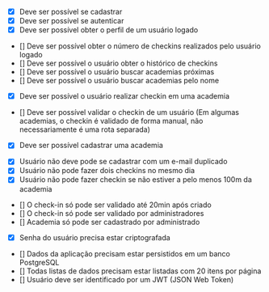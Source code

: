 
<!-- Projeto baseado no gympass-->
<!-- GYMPASS style app -->

<!-- Requisitos Funcionais -->
<!-- Funcionalidade em sí -->
- [X] Deve ser possível se cadastrar
- [X] Deve ser possível se autenticar
- [X] Deve ser possível obter o perfil de um usuário logado
- [] Deve ser possível obter o número de checkins realizados pelo usuário logado
- [] Deve ser possível o usuário obter o histórico de checkins
- [] Deve ser possível o usuário buscar academias próximas
- [] Deve ser possível o usuário buscar academias pelo nome
- [X] Deve ser possível o usuário realizar checkin em uma academia
- [] Deve ser possível validar o checkin de um usuário (Em algumas academias, o checkin é validado de forma manual, não necessariamente é uma rota separada)
- [X] Deve ser possível cadastrar uma academia 

<!-- Regras de Negócio-->
<!-- Condições para cada regra de negócio (ifs) -->
- [X] Usuário não deve pode se cadastrar com um e-mail duplicado
- [X] Usuário não pode fazer dois checkins no mesmo dia
- [X] Usuário não pode fazer checkin se não estiver a pelo menos 100m da academia
- [] O check-in só pode ser validado até 20min após criado
- [] O check-in só pode ser validado por administradores
- [] Academia só pode ser cadastrado por administrado
<!-- Requisitos Não Funcionais -->
<!-- Não partem do clientes, são mais técnicos do que a nível de funcionalidade, qual database,paginação -->
- [X] Senha do usuário precisa estar criptografada
- [] Dados da aplicação precisam estar persistidos em um banco PostgreSQL
- [] Todas listas de dados precisam estar listadas com  20 itens por página
- [] Usuário deve ser identificado por um JWT (JSON Web Token)